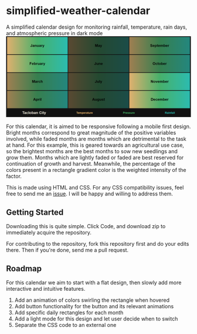 # simplified-weather-calendar
A simplified calendar design for monitoring rainfall, temperature, rain days, and atmospheric pressure in dark mode
![a preview of the app. It contains a three by four table of rectangles with a gradient of topaz, emerald green, and turquoise](https://github.com/shannaurelle/simplified-weather-calendar/blob/eb7790ce506010f147174cdb707d8aa5a533fec8/preview.PNG)

For this calendar, it is aimed to be responsive following a mobile first design. Bright months correspond to great magnitude of the positive variables involved, while faded months are months
which are detrimental to the task at hand. For this example, this is geared towards an agricultural use case, so the brightest months are the best months to sow new seedlings and grow them.
Months which are lightly faded or faded are best reserved for continuation of growth and harvest. Meanwhile, the percentage of the colors present in a rectangle gradient color is the weighted
intensity of the factor. 

This is made using HTML and CSS. For any CSS compatibility issues, feel free to send me an [issue](https://github.com/shannaurelle/simplified-weather-calendar/issues). I will be happy and willing to address them.
## Getting Started

Downloading this is quite simple. Click Code, and download zip to immediately acquire the repository.

For contributing to the repository, fork this repository first and do your edits there. Then if you're done, send me a pull request.

## Roadmap 
For this calendar we aim to start with a flat design, then slowly add more interactive and intuitive features.
1. Add an animation of colors swirling the rectangle when hovered
2. Add button functionality for the button and its relevant animations
3. Add specific daily rectangles for each month
4. Add a light mode for this design and let user decide when to switch
5. Separate the CSS code to an external one